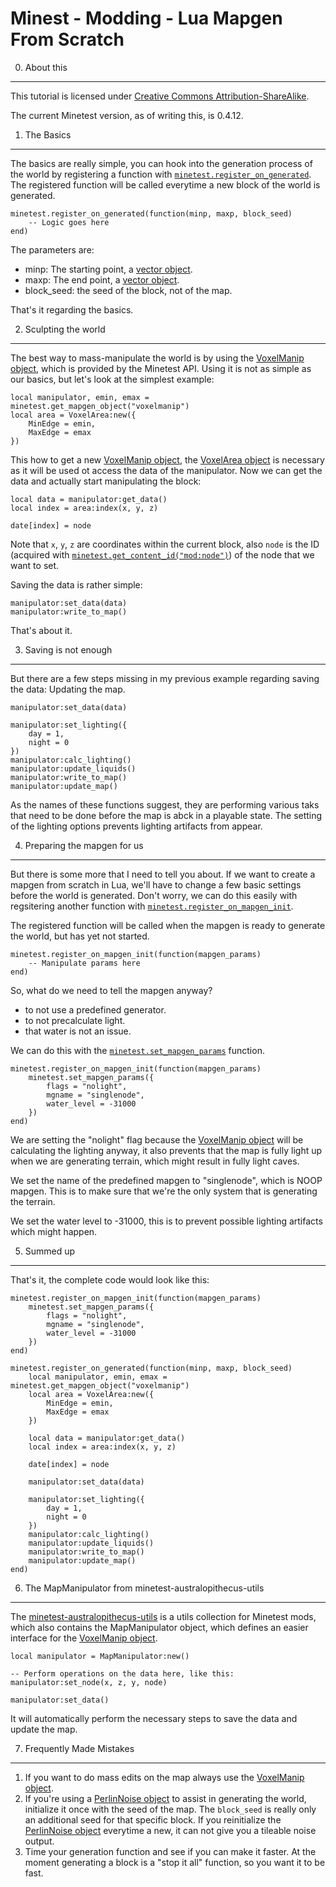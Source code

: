 Minest - Modding - Lua Mapgen From Scratch
==========================================


0. About this
-------------

This tutorial is licensed under [Creative Commons Attribution-ShareAlike][CC-BY-SA].

The current Minetest version, as of writing this, is 0.4.12.


1. The Basics
-------------

The basics are really simple, you can hook into the generation process of
the world by registering a function with [`minetest.register_on_generated`][wiki-rog].
The registered function will be called everytime a new block of the world
is generated.


    minetest.register_on_generated(function(minp, maxp, block_seed)
        -- Logic goes here
	end)

The parameters are:

 * minp: The starting point, a [vector object][wiki-vector].
 * maxp: The end point, a [vector object][wiki-vector].
 * block_seed: the seed of the block, not of the map.

That's it regarding the basics.


2. Sculpting the world
----------------------

The best way to mass-manipulate the world is by using the [VoxelManip object][wiki-vm],
which is provided by the Minetest API. Using it is not as simple as our basics,
but let's look at the simplest example:

    local manipulator, emin, emax = minetest.get_mapgen_object("voxelmanip")
    local area = VoxelArea:new({
	    MinEdge = emin,
		MaxEdge = emax
    })

This how to get a new [VoxelManip object][wiki-vm], the [VoxelArea object][wiki-va]
is necessary as it will be used ot access the data of the manipulator. Now we
can get the data and actually start manipulating the block:

    local data = manipulator:get_data()
	local index = area:index(x, y, z)
	
	date[index] = node

Note that `x`, `y`, `z` are coordinates within the current block, also `node`
is the ID (acquired with [`minetest.get_content_id("mod:node")`][wiki-gci])
of the node that we want to set.

Saving the data is rather simple:

    manipulator:set_data(data)
	manipulator:write_to_map()

That's about it.


3. Saving is not enough
-----------------------

But there are a few steps missing in my previous example regarding saving
the data: Updating the map.

    manipulator:set_data(data)

    manipulator:set_lighting({
	    day = 1,
		night = 0
    })
	manipulator:calc_lighting()
	manipulator:update_liquids()
	manipulator:write_to_map()
	manipulator:update_map()

As the names of these functions suggest, they are performing various taks that
need to be done before the map is abck in a playable state. The setting of
the lighting options prevents lighting artifacts from appear.


4. Preparing the mapgen for us
------------------------------

But there is some more that I need to tell you about. If we want to create
a mapgen from scratch in Lua, we'll have to change a few basic settings before
the world is generated. Don't worry, we can do this easily with regsitering
another function with [`minetest.register_on_mapgen_init`][wiki-romi].

The registered function will be called when the mapgen is ready to generate
the world, but has yet not started.

    minetest.register_on_mapgen_init(function(mapgen_params)
        -- Manipulate params here
	end)

So, what do we need to tell the mapgen anyway?

 * to not use a predefined generator.
 * to not precalculate light.
 * that water is not an issue.

We can do this with the [`minetest.set_mapgen_params`][wiki-smp] function.

    minetest.register_on_mapgen_init(function(mapgen_params)
        minetest.set_mapgen_params({
            flags = "nolight",
			mgname = "singlenode",
			water_level = -31000
		})
	end)

We are setting the "nolight" flag because the [VoxelManip object][wiki-vm] will
be calculating the lighting anyway, it also prevents that the map is
fully light up when we are generating terrain, which might result in fully
light caves.

We set the name of the predefined mapgen to "singlenode", which is NOOP mapgen.
This is to make sure that we're the only system that is generating the terrain.

We set the water level to -31000, this is to prevent possible lighting
artifacts which might happen.


5. Summed up
------------

That's it, the complete code would look like this:

    minetest.register_on_mapgen_init(function(mapgen_params)
        minetest.set_mapgen_params({
            flags = "nolight",
			mgname = "singlenode",
			water_level = -31000
		})
	end)

    minetest.register_on_generated(function(minp, maxp, block_seed)
        local manipulator, emin, emax = minetest.get_mapgen_object("voxelmanip")
        local area = VoxelArea:new({
	        MinEdge = emin,
		    MaxEdge = emax
        })

		local data = manipulator:get_data()
	    local index = area:index(x, y, z)
	
	    date[index] = node

        manipulator:set_data(data)

        manipulator:set_lighting({
	        day = 1,
	        night = 0
        })
	    manipulator:calc_lighting()
	    manipulator:update_liquids()
	    manipulator:write_to_map()
	    manipulator:update_map()	
	end)


6. The MapManipulator from minetest-australopithecus-utils
----------------------------------------------------------

The [minetest-australopithecus-utils][mau] is a utils collection for Minetest
mods, which also contains the MapManipulator object, which defines an easier
interface for the [VoxelManip object][wiki-vm].

    local manipulator = MapManipulator:new()

	-- Perform operations on the data here, like this:
	manipulator:set_node(x, z, y, node)
	
	manipulator:set_data()

It will automatically perform the necessary steps to save the data and update
the map.


7. Frequently Made Mistakes
---------------------------

 1. If you want to do mass edits on the map always use
    the [VoxelManip object][wiki-vm].
 2. If you're using a [PerlinNoise object][wiki-pn] to assist in generating
    the world, initialize it once with the seed of the map. The `block_seed`
	is really only an additional seed for that specific block. If you
	reinitialize the [PerlinNoise object][wiki-pn] everytime a new, it can not
	give you a tileable noise output.
 3. Time your generation function and see if you can make it faster.
    At the moment generating a block is a "stop it all" function, so you want
	it to be fast.



 [CC-BY-SA]: http://creativecommons.org/licenses/by-sa/4.0/
 [wiki-rog]: http://dev.minetest.net/minetest.register_on_generated
 [wiki-vector]: http://dev.minetest.net/vector
 [wiki-vm]: http://dev.minetest.net/VoxelManip
 [wiki-va]: http://dev.minetest.net/VoxelManip#VoxelArea
 [wiki-gci]: http://dev.minetest.net/minetest.get_content_id
 [wiki-romi]: http://dev.minetest.net/minetest.register_on_mapgen_init
 [wiki-smp]: http://dev.minetest.net/minetest.set_mapgen_params
 [mau]: https://github.com/RobertZenz/minetest-australopithecus-utils
 [wiki-pn]: http://dev.minetest.net/PerlinNoise

